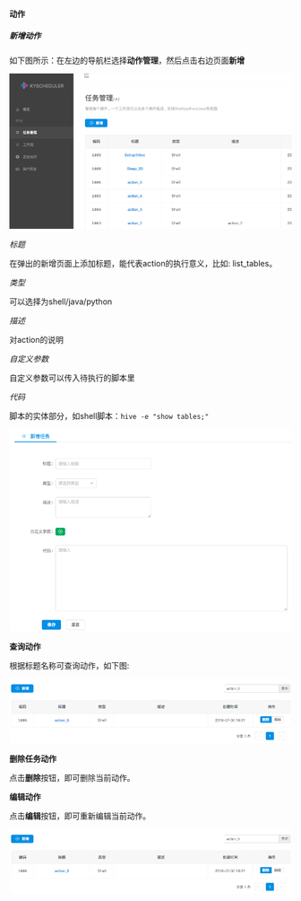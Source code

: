 #### 动作

##### 新增动作

如下图所示：在左边的导航栏选择**动作管理**，然后点击右边页面**新增**

![](images/3-1.png)



*标题*

在弹出的新增页面上添加标题，能代表action的执行意义，比如: list_tables。

*类型*

可以选择为shell/java/python

*描述*

对action的说明

*自定义参数*

自定义参数可以传入待执行的脚本里

*代码*

脚本的实体部分，如shell脚本：`hive -e "show tables;"`

![](images/3-2.png)

**查询动作**

根据标题名称可查询动作，如下图:

![](images/3-3.png)

**删除任务动作**

点击**删除**按钮，即可删除当前动作。

**编辑动作**

点击**编辑**按钮，即可重新编辑当前动作。

![](images/3-3.png)



